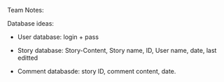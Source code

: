 Team Notes: 

Database ideas: 

* User database: login + pass

* Story database: Story-Content, Story name, ID, User name, date, last editted

* Comment databasde: story ID, comment content, date.
